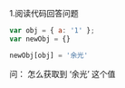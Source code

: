 <!--
 * @desc:
 * @Author: 余光
 * @Email: webbj97@163.com
 * @Date: 2020-07-23 18:52:04
-->
1.阅读代码回答问题

```js
var obj = { a: '1' };
var newObj = {}

newObj[obj] = '余光'
```
问： 怎么获取到 ‘余光’ 这个值